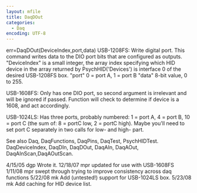 ```yaml
---
layout: mfile
title: DaqDOut
categories:
  - Daq
encoding: UTF-8
---
```


err=DaqDOut(DeviceIndex,port,data)
USB-1208FS: Write digital port. This command writes data to the DIO port
bits that are configured as outputs.
"DeviceIndex" is a small integer, the array index specifying which HID
      device in the array returned by PsychHID('Devices') is interface 0
      of the desired USB-1208FS box.
"port" 0 = port A, 1 = port B
"data" 8-bit value, 0 to 255.

USB-1608FS: Only has one DIO port, so second argument is irrelevant and will
be ignored if passed.  Function will check to determine if device is a 1608,
and act accordingly.

USB-1024LS: Has three ports, probably numbered: 1 = port A, 4 = port B,
10 = port C (the sum of: 8 = portC low, 2 = portC high). Maybe you'll
need to set port C separately in two calls for low- and high- part.


See also Daq, DaqFunctions, DaqPins, DaqTest, PsychHIDTest.
DaqDeviceIndex, DaqDIn, DaqDOut, DaqAIn, DaqAOut, DaqAInScan,DaqAOutScan.

4/15/05 dgp Wrote it.
12/18/07  mpr   updated for use with USB-1608FS
1/11/08   mpr   swept through trying to improve consistency across daq
                  functions
5/22/08   mk  Add (untested!) support for USB-1024LS box.
5/23/08   mk  Add caching for HID device list.
